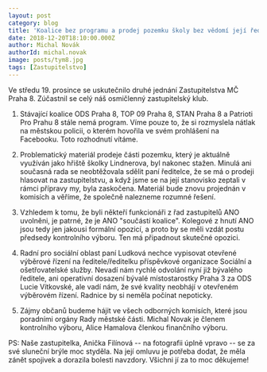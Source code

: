 ```yaml
---
layout: post
category: blog
title: 'Koalice bez programu a prodej pozemku školy bez vědomí její ředitelky. Co dělá koalice na Praze 8?'
date: 2018-12-20T18:10:00.000Z
author: Michal Novák
authorId: michal.novak
image: posts/tym8.jpg
tags: [Zastupitelstvo]
---
```


Ve středu 19. prosince se uskutečnilo druhé jednání Zastupitelstva MČ Praha 8. Zúčastnil se celý náš osmičlenný zastupitelský klub.

1. Stávající koalice ODS Praha 8, TOP 09 Praha 8, STAN Praha 8 a Patrioti Pro Prahu 8 stále nemá program. Víme pouze to, že si rozmyslela nátlak na městskou policii, o kterém hovořila ve svém prohlášení na Facebooku. Toto rozhodnutí vítáme.

2. Problematický materiál prodeje části pozemku, který je aktuálně využíván jako hřiště školky Lindnerova, byl nakonec stažen. Minulá ani současná rada se neobtěžovala sdělit paní ředitelce, že se má o prodeji hlasovat na zastupitelstvu, a když jsme se na její stanovisko zeptali v rámci přípravy my, byla zaskočena. Materiál bude znovu projednán v komisích a věříme, že společně nalezneme rozumné řešení.

3. Vzhledem k tomu, že byli někteří funkcionáři z řad zastupitelů ANO uvolněni, je patrné, že je ANO "součástí koalice". Kolegové z hnutí ANO jsou tedy jen jakousi formální opozicí, a proto by se měli vzdát postu předsedy kontrolního výboru. Ten má připadnout skutečné opozici.

4. Radní pro sociální oblast paní Ludková nechce vypisovat otevřené výběrové řízení na ředitele/ředitelku příspěvkové organizace Sociální a ošetřovatelské služby. Nevadí nám rychlé odvolání nyní již bývalého ředitele, ani operativní dosazení bývalé místostarostky Praha 3 za ODS Lucie Vítkovské, ale vadí nám, že své kvality neobhájí v otevřeném výběrovém řízení. Radnice by si neměla počínat nepoticky.

5. Zájmy občanů budeme hájit ve všech odborných komisích, které jsou poradními orgány Rady městské části. Michal Novak je členem kontrolního výboru, Alice Hamalova členkou finančního výboru.

PS: Naše zastupitelka, Anička Filínová -- na fotografii úplně vpravo -- se za své sluneční brýle moc styděla. Na její omluvu je potřeba dodat, že měla zánět spojivek a dorazila bolesti navzdory. Všichni jí za to moc děkujeme!


<!-- vim:set spell spelllang=cs,en: -->
